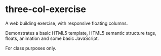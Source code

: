 # three-col-exercise
A web building exercise, with responsive floating columns.

Demonstrates a basic HTML5 template, HTML5 semantic structure tags, floats, animation and some basic JavaScript.

For class purposes only.
